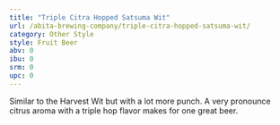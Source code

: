 ```yaml
---
title: "Triple Citra Hopped Satsuma Wit"
url: /abita-brewing-company/triple-citra-hopped-satsuma-wit/
category: Other Style
style: Fruit Beer
abv: 0
ibu: 0
srm: 0
upc: 0
---
```

Similar to the Harvest Wit but with a lot more punch. A very pronounce citrus aroma with a triple hop flavor makes for one great beer.
